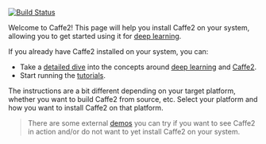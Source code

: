 [![Build Status](https://travis-ci.org/bwasti/caffe2.svg?branch=master)](https://travis-ci.org/bwasti/caffe2)

Welcome to Caffe2! This page will help you install Caffe2 on your system, allowing you to get started using it for [deep learning](/docs/learn-more#what-is-deep-learning).

If you already have Caffe2 installed on your system, you can:

- Take a [detailed dive](/docs/learn-more) into the concepts around [deep learning](/docs/learn-more#what-is-deep-learning) and [Caffe2](/docs/learn-more#why-use-caffe2).
- Start running the [tutorials](/docs/tutorials).

The instructions are a bit different depending on your target platform, whether you want to build Caffe2 from source, etc. Select your platform and how you want to install Caffe2 on that platform.

> There are some external [demos](/docs/learn-more.html#getting-started-with-caffe2__demos) you can try if you want to see Caffe2 in action and/or do not want to yet install Caffe2 on your system.

